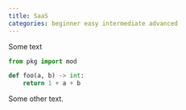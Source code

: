 ```yaml
---
title: SaaS
categories: beginner easy intermediate advanced
---
```


Some text
```python
from pkg import mod

def foo(a, b) -> int:
    return 1 + a + b
```
Some other text.